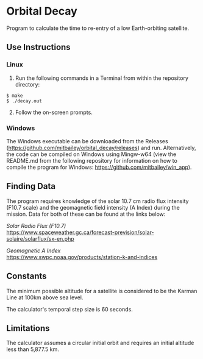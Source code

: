 # Orbital Decay
Program to calculate the time to re-entry of a low Earth-orbiting satellite.

## Use Instructions
### Linux
1. Run the following commands in a Terminal from within the repository directory:  
```
$ make
$ ./decay.out
```

2. Follow the on-screen prompts. 

### Windows
The Windows executable can be downloaded from the Releases (https://github.com/mitbailey/orbital_decay/releases) and run. Alternatively, the code can be compiled on Windows using Mingw-w64 (view the README.md from the following repository for information on how to compile the program for Windows: https://github.com/mitbailey/win_app).

## Finding Data
The program requires knowledge of the solar 10.7 cm radio flux intensity (F10.7 scale) and the geomagnetic field intensity (A Index) during the mission. Data for both of these can be found at the links below:

_Solar Radio Flux (F10.7)_    
https://www.spaceweather.gc.ca/forecast-prevision/solar-solaire/solarflux/sx-en.php

_Geomagnetic A Index_    
https://www.swpc.noaa.gov/products/station-k-and-indices

## Constants
The minimum possible altitude for a satellite is considered to be the Karman Line at 100km above sea level.

The calculator's temporal step size is 60 seconds.

## Limitations
The calculator assumes a circular initial orbit and requires an initial altitude less than 5,877.5 km.